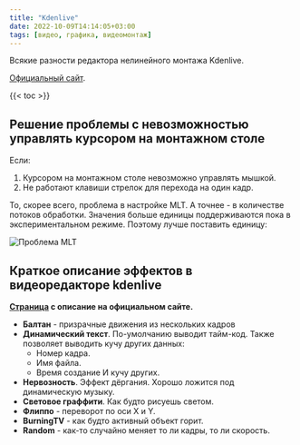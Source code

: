 ```yaml
---
title: "Kdenlive"
date: 2022-10-09T14:14:05+03:00
tags: [видео, графика, видеомонтаж]
---
```


Всякие разности редактора нелинейного монтажа Kdenlive.

[Официальный сайт](https://kdenlive.org/).

{{< toc >}}

## Решение проблемы с невозможностью управлять курсором на монтажном столе

Если:

1. Курсором на монтажном столе невозможно управлять мышкой.
2. Не работают клавиши стрелок для перехода на один кадр.

То, скорее всего, проблема в настройке MLT. А точнее - в количестве потоков обработки. Значения больше единицы поддерживаются пока в экспериментальном режиме. Поэтому лучше поставить единицу:

![Проблема MLT](https://habrastorage.org/web/633/a28/52f/633a2852f87a465f84c44bcb94ab88c3.png)

## Краткое описание эффектов в видеоредакторе kdenlive

**[Страница](https://userbase.kde.org/Kdenlive/Manual/Effects_And_Transitions/ru) с описание на официальном сайте.**

* **Балтан** - призрачные движения из нескольких кадров
* **Динамический текст**. По-умолчанию выводит тайм-код. Также позволяет выводить кучу других данных:
  * Номер кадра.
  * Имя файла.
  * Время создание
  И кучу других.
* **Нервозность**. Эффект дёргания. Хорошо ложится под динамическую музыку.
* **Световое граффити**. Как будто рисуешь светом.
* **Флиппо** - переворот по оси X и Y.
* **BurningTV** - как будто активный объект горит.
* **Random** - как-то случайно меняет то ли кадры, то ли скорость.
